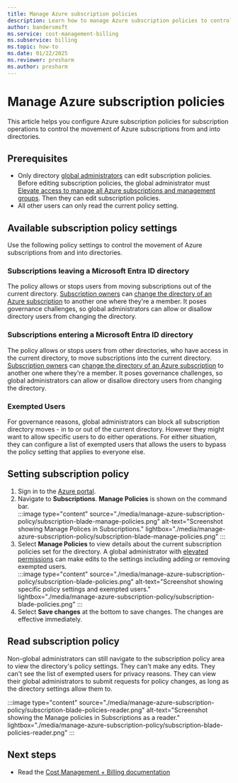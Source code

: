 ```yaml
---
title: Manage Azure subscription policies
description: Learn how to manage Azure subscription policies to control the movement of Azure subscriptions from and into directories.
author: bandersmsft
ms.service: cost-management-billing
ms.subservice: billing
ms.topic: how-to
ms.date: 01/22/2025
ms.reviewer: presharm
ms.author: presharm
---
```


# Manage Azure subscription policies

This article helps you configure Azure subscription policies for subscription operations to control the movement of Azure subscriptions from and into directories.

## Prerequisites

- Only directory [global administrators](../../active-directory/roles/permissions-reference.md#global-administrator) can edit subscription policies. Before editing subscription policies, the global administrator must [Elevate access to manage all Azure subscriptions and management groups](../../role-based-access-control/elevate-access-global-admin.md). Then they can edit subscription policies.
- All other users can only read the current policy setting.

## Available subscription policy settings

Use the following policy settings to control the movement of Azure subscriptions from and into directories.

### Subscriptions leaving a Microsoft Entra ID directory

The policy allows or stops users from moving subscriptions out of the current directory. [Subscription owners](../../role-based-access-control/built-in-roles.md#owner) can [change the directory of an Azure subscription](../../active-directory/fundamentals/active-directory-how-subscriptions-associated-directory.md) to another one where they're a member. It poses governance challenges, so global administrators can allow or disallow directory users from changing the directory.

### Subscriptions entering a Microsoft Entra ID directory

The policy allows or stops users from other directories, who have access in the current directory, to move subscriptions into the current directory. [Subscription owners](../../role-based-access-control/built-in-roles.md#owner) can [change the directory of an Azure subscription](../../active-directory/fundamentals/active-directory-how-subscriptions-associated-directory.md) to another one where they're a member. It poses governance challenges, so global administrators can allow or disallow directory users from changing the directory.

### Exempted Users

For governance reasons, global administrators can block all subscription directory moves - in to or out of the current directory. However they might want to allow specific users to do either operations. For either situation, they can configure a list of exempted users that allows the users to bypass the policy setting that applies to everyone else.

## Setting subscription policy

1. Sign in to the [Azure portal](https://portal.azure.com/).
1. Navigate to **Subscriptions**. **Manage Policies** is shown on the command bar.  
    :::image type="content" source="./media/manage-azure-subscription-policy/subscription-blade-manage-policies.png" alt-text="Screenshot showing Manage Polices in Subscriptions." lightbox="./media/manage-azure-subscription-policy/subscription-blade-manage-policies.png" :::
1. Select **Manage Policies** to view details about the current subscription policies set for the directory. A global administrator with [elevated permissions](../../role-based-access-control/elevate-access-global-admin.md) can make edits to the settings including adding or removing exempted users.  
    :::image type="content" source="./media/manage-azure-subscription-policy/subscription-blade-policies.png" alt-text="Screenshot showing specific policy settings and exempted users." lightbox="./media/manage-azure-subscription-policy/subscription-blade-policies.png" :::
1. Select **Save changes** at the bottom to save changes. The changes are effective immediately.

## Read subscription policy

Non-global administrators can still navigate to the subscription policy area to view the directory's policy settings. They can't make any edits. They can't see the list of exempted users for privacy reasons. They can view their global administrators to submit requests for policy changes, as long as the directory settings allow them to.

:::image type="content" source="./media/manage-azure-subscription-policy/subscription-blade-policies-reader.png" alt-text="Screenshot showing the Manage policies in Subscriptions as a reader." lightbox="./media/manage-azure-subscription-policy/subscription-blade-policies-reader.png" :::

## Next steps

- Read the [Cost Management + Billing documentation](../index.yml)
